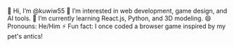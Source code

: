👋 Hi, I’m @kuwiw55
👀 I’m interested in web development, game design, and AI tools.
🌱 I’m currently learning React.js, Python, and 3D modeling.
😄 Pronouns: He/Him
⚡ Fun fact: I once coded a browser game inspired by my pet's antics!
<!---
kuwiw55/kuwiw55 is a ✨ special ✨ repository because its `README.md` (this file) appears on your GitHub profile.
You can click the Preview link to take a look at your changes.
--->
